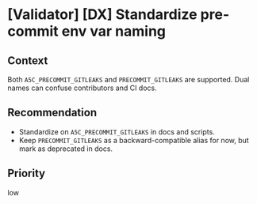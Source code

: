 # [Validator] [DX] Standardize pre-commit env var naming

## Context

Both `A5C_PRECOMMIT_GITLEAKS` and `PRECOMMIT_GITLEAKS` are supported. Dual names can confuse contributors and CI docs.

## Recommendation

- Standardize on `A5C_PRECOMMIT_GITLEAKS` in docs and scripts.
- Keep `PRECOMMIT_GITLEAKS` as a backward-compatible alias for now, but mark as deprecated in docs.

## Priority

low

